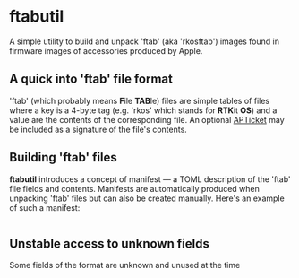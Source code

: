 # ftabutil

A simple utility to build and unpack 'ftab' (aka 'rkosftab') images found in firmware images of accessories produced by Apple.

## A quick into 'ftab' file format

'ftab' (which probably means **F**ile **TAB**le) files are simple tables of files where a key is a 4-byte tag (e.g. 'rkos' which stands for **R**T**K**it **OS**) and a value are the contents of the corresponding file. An optional [APTicket](https://www.theiphonewiki.com/wiki/APTicket) may be included as a signature of the file's contents.

## Building 'ftab' files

**ftabutil** introduces a concept of manifest — a TOML description of the 'ftab' file fields and contents. Manifests are automatically produced when unpacking 'ftab' files but can also be created manually. Here's an example of such a manifest:

```toml

```

## Unstable access to unknown fields

Some fields of the format are unknown and unused at the time